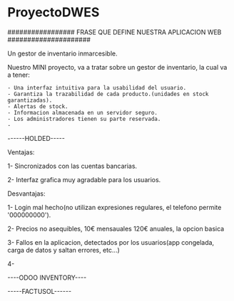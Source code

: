# ProyectoDWES


################# FRASE QUE DEFINE NUESTRA APLICACION WEB #####################

Un gestor de inventario inmarcesible.

Nuestro MINI proyecto, va a tratar sobre un gestor de inventario, la cual va a tener:

    - Una interfaz intuitiva para la usabilidad del usuario.
    - Garantiza la trazabilidad de cada producto.(unidades en stock garantizadas).
    - Alertas de stock.
    - Informacion almacenada en un servidor seguro.
    - Los administradores tienen su parte reservada.
    - 


------HOLDED-----

Ventajas:

1- Sincronizados con las cuentas bancarias.

2- Interfaz grafica muy agradable para los usuarios.


Desvantajas:

1- Login mal hecho(no utilizan expresiones regulares, el telefono permite '000000000').

2- Precios no asequibles, 10€ mensauales 120€ anuales, la opcion basica

3- Fallos en la aplicacion, detectados por los usuarios(app congelada, carga de datos y saltan errores, etc...)

4- 


















----ODOO INVENTORY----

-----FACTUSOL------

